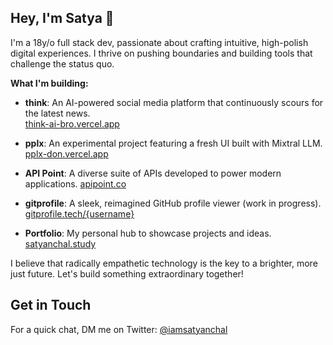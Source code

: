 ## Hey, I'm Satya 👋

I'm a 18y/o full stack dev, passionate about crafting intuitive, high-polish digital experiences. I thrive on pushing boundaries and building tools that challenge the status quo.

**What I'm building:**

- **think**: An AI-powered social media platform that continuously scours for the latest news.  
  [think-ai-bro.vercel.app](https://think-ai-bro.vercel.app)

- **pplx**: An experimental project featuring a fresh UI built with Mixtral LLM.  
  [pplx-don.vercel.app](https://pplx-don.vercel.app)

- **API Point**: A diverse suite of APIs developed to power modern applications.
 [apipoint.co](https://apipoint.co)

- **gitprofile**: A sleek, reimagined GitHub profile viewer (work in progress).  
  [gitprofile.tech/{username}](https://gitprofile.tech/username)

- **Portfolio**: My personal hub to showcase projects and ideas.  
  [satyanchal.study](https://satyanchal.study)

I believe that radically empathetic technology is the key to a brighter, more just future. Let's build something extraordinary together!

## Get in Touch

For a quick chat, DM me on Twitter: [@iamsatyanchal](https://twitter.com/direct_messages/create/iamsatyanchal)
